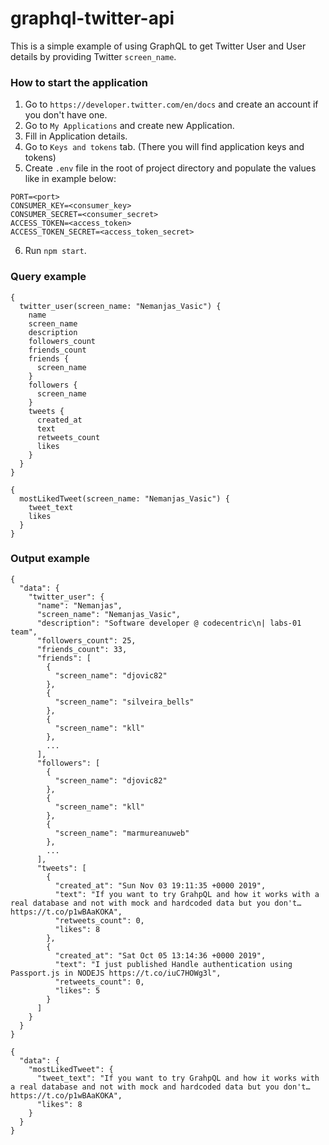 # graphql-twitter-api

This is a simple example of using GraphQL to get Twitter User and User details by providing Twitter `screen_name`.

### How to start the application

1. Go to `https://developer.twitter.com/en/docs` and create an account if you don't have one.
2. Go to `My Applications` and create new Application.
3. Fill in Application details.
4. Go to `Keys and tokens` tab. (There you will find application keys and tokens)
5. Create `.env` file in the root of project directory and populate the values like in example below:

```
PORT=<port>
CONSUMER_KEY=<consumer_key>
CONSUMER_SECRET=<consumer_secret>
ACCESS_TOKEN=<access_token>
ACCESS_TOKEN_SECRET=<access_token_secret>
```

6. Run `npm start`.

### Query example

```
{
  twitter_user(screen_name: "Nemanjas_Vasic") {
    name
    screen_name
    description
    followers_count
    friends_count
    friends {
      screen_name
    }
    followers {
      screen_name
    }
    tweets {
      created_at
      text
      retweets_count
      likes
    }
  }
}
```

```
{
  mostLikedTweet(screen_name: "Nemanjas_Vasic") {
    tweet_text
    likes
  }
}
```

### Output example

```
{
  "data": {
    "twitter_user": {
      "name": "Nemanjas",
      "screen_name": "Nemanjas_Vasic",
      "description": "Software developer @ codecentric\n| labs-01 team",
      "followers_count": 25,
      "friends_count": 33,
      "friends": [
        {
          "screen_name": "djovic82"
        },
        {
          "screen_name": "silveira_bells"
        },
        {
          "screen_name": "kll"
        },
        ...
      ],
      "followers": [
        {
          "screen_name": "djovic82"
        },
        {
          "screen_name": "kll"
        },
        {
          "screen_name": "marmureanuweb"
        },
        ...
      ],
      "tweets": [
        {
          "created_at": "Sun Nov 03 19:11:35 +0000 2019",
          "text": "If you want to try GrahpQL and how it works with a real database and not with mock and hardcoded data but you don't… https://t.co/p1wBAaKOKA",
          "retweets_count": 0,
          "likes": 8
        },
        {
          "created_at": "Sat Oct 05 13:14:36 +0000 2019",
          "text": "I just published Handle authentication using Passport.js in NODEJS https://t.co/iuC7HOWg3l",
          "retweets_count": 0,
          "likes": 5
        }
      ]
    }
  }
}
```

```
{
  "data": {
    "mostLikedTweet": {
      "tweet_text": "If you want to try GrahpQL and how it works with a real database and not with mock and hardcoded data but you don't… https://t.co/p1wBAaKOKA",
      "likes": 8
    }
  }
}
```
